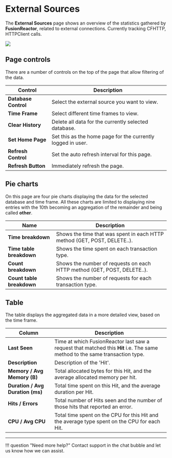 # External Sources

The **External Sources** page shows an overview of the statistics gathered by **FusionReactor**, related to external connections. Currently tracking CFHTTP, HTTPClient calls.

![](/attachments/245550955/245550965.png)


## Page controls

There are a number of controls on the top of the page that allow filtering of the data.

|Control|Description|
|--- |--- |
|**Database Control**|Select the external source you want to view.|
|**Time Frame**|Select different time frames to view.|
|**Clear History**|Delete all data for the currently selected database.|
|**Set Home Page**|Set this as the home page for the currently logged in user.|
|**Refresh Control**|Set the auto refresh interval for this page.|
|**Refresh Button**|Immediately refresh the page.|


## Pie charts

On this page are four pie charts displaying the data for the selected database and time frame. All these charts are limited to displaying nine entries with the 10th becoming an aggregation of the remainder and being called **other**.

|Name |Description|
|--- |--- |
|**Time breakdown**|Shows the time that was spent in each HTTP method (GET, POST, DELETE..).|
|**Time table breakdown**|Shows the time spent on each transaction type.|
|**Count breakdown**|Shows the number of requests on each HTTP method (GET, POST, DELETE..).|
|**Count table breakdown**|Shows the number of requests for each transaction type.|



## Table

The table displays the aggregated data in a more detailed view, based on  the time frame.

|Column|Description|
|--- |--- |
|**Last Seen**|Time at which FusionReactor last saw a request that matched this **Hit** i.e. The same method to the same transaction type.|
|**Description**|Description of the 'Hit'.|
|**Memory / Avg Memory (B)**|Total allocated bytes for this Hit, and the average allocated memory per hit.|
|**Duration / Avg Duration (ms)**|Total time spent on this Hit, and the average duration per Hit.|
|**Hits / Errors**|Total number of Hits seen and the number of those hits that reported an error.|
|**CPU / Avg CPU**|Total time spent on the CPU for this Hit and the average type spent on the CPU for each Hit.|


___

!!! question "Need more help?"
    Contact support in the chat bubble and let us know how we can assist.